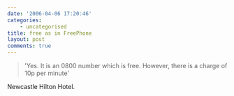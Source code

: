 ```yaml
---
date: '2006-04-06 17:20:46'
categories:
    - uncategorised
title: free as in FreePhone
layout: post
comments: true
---
```


> 'Yes. It is an 0800 number which is free. However, there is a charge
> of 10p per minute'

Newcastle Hilton Hotel.

